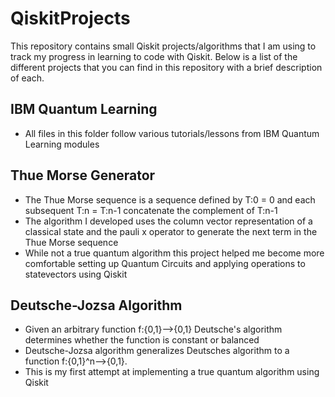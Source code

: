 # QiskitProjects
This repository contains small Qiskit projects/algorithms that I am using to track my progress in learning to code with Qiskit. 
Below is a list of the different projects that you can find in this repository with a brief description of each.

## IBM Quantum Learning
+ All files in this folder follow various tutorials/lessons from IBM Quantum Learning modules

## Thue Morse Generator
+ The Thue Morse sequence is a sequence defined by T:0 = 0 and each subsequent T:n = T:n-1 concatenate the complement of T:n-1
+ The algorithm I developed uses the column vector representation of a classical state and the pauli x operator to generate the next term in the Thue Morse sequence
+ While not a true quantum algorithm this project helped me become more comfortable setting up Quantum Circuits and applying operations to statevectors using Qiskit

## Deutsche-Jozsa Algorithm
+ Given an arbitrary function f:{0,1}-->{0,1} Deutsche's algorithm determines whether the function is constant or balanced
+ Deutsche-Jozsa algorithm generalizes Deutsches algorithm to a function f:{0,1}^n-->{0,1}.
+ This is my first attempt at implementing a true quantum algorithm using Qiskit

